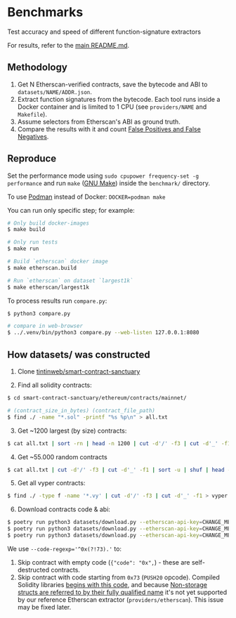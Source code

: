 # Benchmarks

Test accuracy and speed of different function-signature extractors

For results, refer to the [main README.md](../README.md#Benchmark).

## Methodology
1. Get N Etherscan-verified contracts, save the bytecode and ABI to `datasets/NAME/ADDR.json`.
2. Extract function signatures from the bytecode. Each tool runs inside a Docker container and is limited to 1 CPU (see `providers/NAME` and `Makefile`).
3. Assume selectors from Etherscan's ABI as ground truth.
4. Compare the results with it and count [False Positives and False Negatives](https://en.wikipedia.org/wiki/False_positives_and_false_negatives).

## Reproduce
Set the performance mode using `sudo cpupower frequency-set -g performance` and run `make` ([GNU Make](https://www.gnu.org/software/make/)) inside the `benchmark/` directory.

To use [Podman](https://podman.io/) instead of Docker: `DOCKER=podman make`


You can run only specific step; for example:
```sh
# Only build docker-images
$ make build

# Only run tests
$ make run

# Build `etherscan` docker image
$ make etherscan.build

# Run `etherscan` on dataset `largest1k`
$ make etherscan/largest1k
```

To process results run `compare.py`:
```sh
$ python3 compare.py

# compare in web-browser
$ ../.venv/bin/python3 compare.py --web-listen 127.0.0.1:8080 
```


## How datasets/ was constructed

1. Clone [tintinweb/smart-contract-sanctuary](https://github.com/tintinweb/smart-contract-sanctuary)

2. Find all solidity contracts:
```sh
$ cd smart-contract-sanctuary/ethereum/contracts/mainnet/

# (contract_size_in_bytes) (contract_file_path)
$ find ./ -name "*.sol" -printf "%s %p\n" > all.txt
```

3. Get ~1200 largest (by size) contracts:
```sh
$ cat all.txt | sort -rn | head -n 1200 | cut -d'/' -f3 | cut -d'_' -f1 > top.txt
```

4. Get ~55.000 random contracts
```sh
$ cat all.txt | cut -d'/' -f3 | cut -d'_' -f1 | sort -u | shuf | head -n 55000 > random.txt
```

5. Get all vyper contracts:
```sh
$ find ./ -type f -name '*.vy' | cut -d'/' -f3 | cut -d'_' -f1 > vyper.txt
```

6. Download contracts code & abi:
```sh
$ poetry run python3 datasets/download.py --etherscan-api-key=CHANGE_ME --addrs-list=top.txt --out-dir=datasets/largest1k --limit=1000 --code-regexp='^0x(?!73).'
$ poetry run python3 datasets/download.py --etherscan-api-key=CHANGE_ME --addrs-list=random.txt --out-dir=datasets/random50k --limit=50000 --code-regexp='^0x(?!73).'
$ poetry run python3 datasets/download.py --etherscan-api-key=CHANGE_ME --addrs-list=vyper.txt --out-dir=datasets/vyper --code-regexp='^0x(?!73).'
```

We use `--code-regexp='^0x(?!73).'` to:
1. Skip contract with empty code (`{"code": "0x",`) - these are self-destructed contracts.
2. Skip contract with code starting from `0x73` (`PUSH20` opcode).
Compiled Solidity libraries [begins with this code](https://docs.soliditylang.org/en/v0.8.23/contracts.html#call-protection-for-libraries), and because [Non-storage structs are referred to by their fully qualified name](https://docs.soliditylang.org/en/v0.8.23/contracts.html#function-signatures-and-selectors-in-libraries) it's not yet supported by our reference Etherscan extractor (`providers/etherscan`). This issue may be fixed later.
